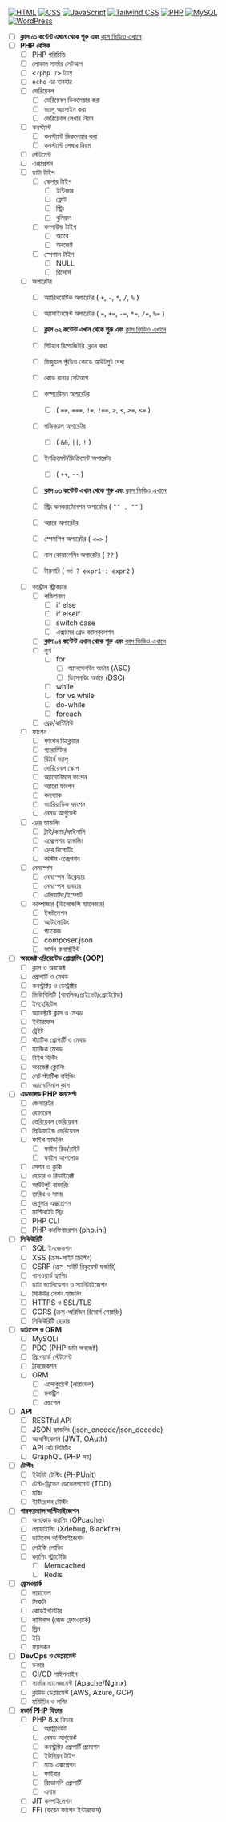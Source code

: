 [![HTML](https://img.shields.io/badge/-HTML-orange?style=flat-square)](https://github.com/nayemspecial/wordpress-support-engineer/blob/main/assets/01.HTML/html-course-outline.md)
[![CSS](https://img.shields.io/badge/-CSS-blue?style=flat-square)](https://github.com/nayemspecial/wordpress-support-engineer/blob/main/assets/02.CSS/css-course-outline.md)
[![JavaScript](https://img.shields.io/badge/-JavaScript-yellow?style=flat-square)](https://github.com/nayemspecial/wordpress-support-engineer/blob/main/assets/03.JavaScript/course-module.md)
[![Tailwind CSS](https://img.shields.io/badge/-Tailwind_CSS-38B2AC?style=flat-square&logo=tailwind-css&logoColor=white)](https://github.com/nayemspecial/wordpress-support-engineer/blob/main/assets/04.TailwindCSS/course-module.md)
[![PHP](https://img.shields.io/badge/-PHP-777BB4?style=flat-square&logo=php&logoColor=white)](https://github.com/nayemspecial/wordpress-support-engineer/blob/main/assets/07.PHP/module2.md)
[![MySQL](https://img.shields.io/badge/-MySQL-4479A1?style=flat-square&logo=mysql&logoColor=white)]()
[![WordPress](https://img.shields.io/badge/-WordPress-21759B?style=flat-square&logo=wordpress&logoColor=white)]()

- [ ] **ক্লাস ০১ কন্টেন্ট এখান থেকে শুরু এবং** [ক্লাস ভিডিও এখানে](https://www.youtube.com/watch?v=4oPAtDaeRhY)
- [ ] **PHP বেসিক**
  - [ ] PHP পরিচিতি
  - [ ] লোকাল সার্ভার সেটআপ 
  - [ ] `<?php ?>` ট্যাগ
  - [ ] `echo` এর ব্যবহার 
  - [ ] ভেরিয়েবল
    - [ ] ভেরিয়েবল ডিকলেয়ার করা
    - [ ] ভ্যালু অ্যাসাইন করা
    - [ ] ভেরিয়েবল লেখার নিয়ম
  - [ ] কনস্ট্যান্ট
    - [ ] কনস্ট্যান্ট ডিকলেয়ার করা
    - [ ] কনস্ট্যান্ট লেখার নিয়ম
  - [ ] স্টেটমেন্ট
  - [ ] এক্সপ্রেশন
  - [ ] ডাটা টাইপ
    - [ ] স্কেলার টাইপ
      - [ ] ইন্টিজার
      - [ ] ফ্লোট
      - [ ] স্ট্রিং
      - [ ] বুলিয়ান
    - [ ] কম্পাউন্ড টাইপ
      - [ ] অ্যারে
      - [ ] অবজেক্ট
    - [ ] স্পেশাল টাইপ
      - [ ] NULL
      - [ ] রিসোর্স
  - [ ] অপারেটর
    - [ ] অ্যারিথমেটিক অপারেটর ( `+`, `-`, `*`, `/`, `%` )
    - [ ] অ্যাসাইনমেন্ট অপারেটর ( `=`, `+=`, `-=`, `*=`, `/=`, `%=` )

    - [ ] **ক্লাস ০২ কন্টেন্ট এখান থেকে শুরু এবং** [ক্লাস ভিডিও এখানে](https://www.youtube.com/watch?v=0Y1pZFNmXps)
    - [ ] গিটহাব রিপোজিটরি ক্লোন করা
    - [ ] ভিজুয়াল স্টুডিও কোডে আউটপুট দেখা
    - [ ] কোড রানার সেটআপ
    - [ ] কম্প্যারিসন অপারেটর 
      - [ ] ( `==`, `===`, `!=`, `!==`, `>`, `<`, `>=`, `<=` )
    - [ ] লজিক্যাল অপারেটর 
      - [ ] ( `&&`, `||`, `!` )
    - [ ] ইনক্রিমেন্ট/ডিক্রিমেন্ট অপারেটর 
      - [ ] ( `++`, `--` )

    - [ ] **ক্লাস ০৩ কন্টেন্ট এখান থেকে শুরু এবং** [ক্লাস ভিডিও এখানে](https://www.youtube.com/watch?v=omfi6vAj9Fk&t=1411s)
    - [ ] স্ট্রিং কনক্যাটেনেশন অপারেটর ( `"" . ""` )
    - [ ] অ্যারে অপারেটর
    - [ ] স্পেসশিপ অপারেটর ( `<=>` )
    - [ ] নাল কোয়ালেসিং অপারেটর ( `??` )
    - [ ] টারনারি ( `শর্ত ? expr1 : expr2` )
  - [ ] কন্ট্রোল স্ট্রাকচার
    - [ ] কন্ডিশনাল
      - [ ] if else
      - [ ] if elseif
      - [ ] switch case 
      - [ ] এক্সামের গ্রেড ক্যালকুলেশন
      
    - [ ] **ক্লাস ০৪ কন্টেন্ট এখান থেকে শুরু এবং** [ক্লাস ভিডিও এখানে](https://www.youtube.com/watch?v=ESuZeZtl-zw&t=2054s)
    - [ ] লুপ
      - [ ] for
        - [ ] অ্যানসেনডিং অর্ডার (ASC)
        - [ ] ডিসেনডিং অর্ডার (DSC)
      - [ ] while
      - [ ] for vs while
      - [ ] do-while
      - [ ] foreach
    - [ ] ব্রেক/কন্টিনিউ
  - [ ] ফাংশন
    - [ ] ফাংশন ডিক্লেয়ার
    - [ ] প্যারামিটার
    - [ ] রিটার্ন ভ্যালু
    - [ ] ভেরিয়েবল স্কোপ
    - [ ] অ্যানোনিমাস ফাংশন
    - [ ] অ্যারো ফাংশন
    - [ ] কলব্যাক
    - [ ] ভ্যারিয়াডিক ফাংশন
    - [ ] নেমড আর্গুমেন্ট
  - [ ] এরর হ্যান্ডলিং
    - [ ] ট্রাই/ক্যাচ/ফাইনালি
    - [ ] এক্সেপশন হ্যান্ডলিং
    - [ ] এরর রিপোর্টিং
    - [ ] কাস্টম এক্সেপশন
  - [ ] নেমস্পেস
    - [ ] নেমস্পেস ডিক্লেয়ার
    - [ ] নেমস্পেস ব্যবহার
    - [ ] এলিয়াসিং/ইম্পোর্ট
  - [ ] কম্পোজার (ডিপেন্ডেন্সি ম্যানেজার)
    - [ ] ইন্সটলেশন
    - [ ] অটোলোডিং
    - [ ] প্যাকেজ
    - [ ] composer.json
    - [ ] ভার্সন কনস্ট্রেইন্ট

- [ ] **অবজেক্ট ওরিয়েন্টেড প্রোগ্রামিং (OOP)**
  - [ ] ক্লাস ও অবজেক্ট
  - [ ] প্রোপার্টি ও মেথড
  - [ ] কনস্ট্রাক্টর ও ডেস্ট্রাক্টর
  - [ ] ভিজিবিলিটি (পাবলিক/প্রাইভেট/প্রোটেক্টেড)
  - [ ] ইনহেরিটেন্স
  - [ ] অ্যাবস্ট্রাক্ট ক্লাস ও মেথড
  - [ ] ইন্টারফেস
  - [ ] ট্রেইট
  - [ ] স্ট্যাটিক প্রোপার্টি ও মেথড
  - [ ] ম্যাজিক মেথড
  - [ ] টাইপ হিন্টিং
  - [ ] অবজেক্ট ক্লোনিং
  - [ ] লেট স্ট্যাটিক বাইন্ডিং
  - [ ] অ্যানোনিমাস ক্লাস

- [ ] **এডভান্সড PHP কনসেপ্ট**
  - [ ] জেনারেটর
  - [ ] রেফারেন্স
  - [ ] ভেরিয়েবল ভেরিয়েবল
  - [ ] প্রিডিফাইন্ড ভেরিয়েবল
  - [ ] ফাইল হ্যান্ডলিং
    - [ ] ফাইল রিড/রাইট
    - [ ] ফাইল আপলোড
  - [ ] সেশন ও কুকি
  - [ ] হেডার ও রিডাইরেক্ট
  - [ ] আউটপুট বাফারিং
  - [ ] তারিখ ও সময়
  - [ ] রেগুলার এক্সপ্রেশন
  - [ ] মাল্টিবাইট স্ট্রিং
  - [ ] PHP CLI
  - [ ] PHP কনফিগারেশন (php.ini)

- [ ] **সিকিউরিটি**
  - [ ] SQL ইনজেকশন
  - [ ] XSS (ক্রস-সাইট স্ক্রিপ্টিং)
  - [ ] CSRF (ক্রস-সাইট রিকুয়েস্ট ফর্জারি)
  - [ ] পাসওয়ার্ড হ্যাশিং
  - [ ] ডাটা ভ্যালিডেশন ও স্যানিটাইজেশন
  - [ ] সিকিউর সেশন হ্যান্ডলিং
  - [ ] HTTPS ও SSL/TLS
  - [ ] CORS (ক্রস-অরিজিন রিসোর্স শেয়ারিং)
  - [ ] সিকিউরিটি হেডার

- [ ] **ডাটাবেস ও ORM**
  - [ ] MySQLi
  - [ ] PDO (PHP ডাটা অবজেক্ট)
  - [ ] প্রিপেয়ার্ড স্টেটমেন্ট
  - [ ] ট্রানজেকশন
  - [ ] ORM
    - [ ] এলোকুয়েন্ট (লারাভেল)
    - [ ] ডকট্রিন
    - [ ] প্রোপেল

- [ ] **API**
  - [ ] RESTful API
  - [ ] JSON হ্যান্ডলিং (json_encode/json_decode)
  - [ ] অথেন্টিকেশন (JWT, OAuth)
  - [ ] API রেট লিমিটিং
  - [ ] GraphQL (PHP সহ)

- [ ] **টেস্টিং**
  - [ ] ইউনিট টেস্টিং (PHPUnit)
  - [ ] টেস্ট-ড্রিভেন ডেভেলপমেন্ট (TDD)
  - [ ] মকিং
  - [ ] ইন্টিগ্রেশন টেস্টিং

- [ ] **পারফরম্যান্স অপ্টিমাইজেশন**
  - [ ] অপকোড ক্যাশিং (OPcache)
  - [ ] প্রোফাইলিং (Xdebug, Blackfire)
  - [ ] ডাটাবেস অপ্টিমাইজেশন
  - [ ] লেইজি লোডিং
  - [ ] ক্যাশিং স্ট্র্যাটেজি
    - [ ] Memcached
    - [ ] Redis

- [ ] **ফ্রেমওয়ার্ক**
  - [ ] লারাভেল
  - [ ] সিম্ফনি
  - [ ] কোডইগনিটার
  - [ ] লামিনাস (জেন্ড ফ্রেমওয়ার্ক)
  - [ ] স্লিম
  - [ ] ইয়ি
  - [ ] ফ্যালকন

- [ ] **DevOps ও ডেপ্লয়মেন্ট**
  - [ ] ডকার
  - [ ] CI/CD পাইপলাইন
  - [ ] সার্ভার ম্যানেজমেন্ট (Apache/Nginx)
  - [ ] ক্লাউড ডেপ্লয়মেন্ট (AWS, Azure, GCP)
  - [ ] মনিটরিং ও লগিং

- [ ] **মডার্ন PHP ফিচার**
  - [ ] PHP 8.x ফিচার
    - [ ] অ্যাট্রিবিউট
    - [ ] নেমড আর্গুমেন্ট
    - [ ] কনস্ট্রাক্টর প্রোপার্টি প্রমোশন
    - [ ] ইউনিয়ন টাইপ
    - [ ] ম্যাচ এক্সপ্রেশন
    - [ ] ফাইবার
    - [ ] রিডোনলি প্রোপার্টি
    - [ ] এনাম
  - [ ] JIT কম্পাইলেশন
  - [ ] FFI (ফরেন ফাংশন ইন্টারফেস)
